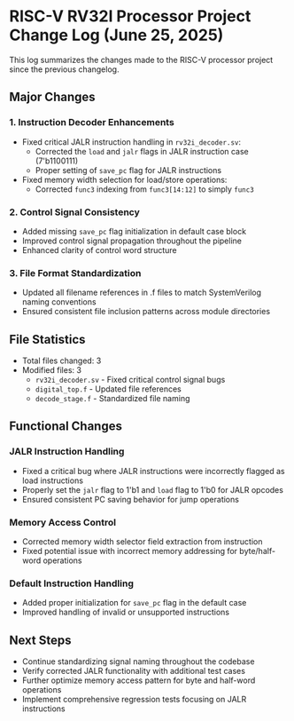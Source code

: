 # RISC-V RV32I Processor Project Change Log (June 25, 2025)

This log summarizes the changes made to the RISC-V processor project since the previous changelog.

## Major Changes

### 1. Instruction Decoder Enhancements
- Fixed critical JALR instruction handling in `rv32i_decoder.sv`:
  - Corrected the `load` and `jalr` flags in JALR instruction case (7'b1100111)
  - Proper setting of `save_pc` flag for JALR instructions
- Fixed memory width selection for load/store operations:
  - Corrected `func3` indexing from `func3[14:12]` to simply `func3`

### 2. Control Signal Consistency
- Added missing `save_pc` flag initialization in default case block
- Improved control signal propagation throughout the pipeline
- Enhanced clarity of control word structure

### 3. File Format Standardization
- Updated all filename references in .f files to match SystemVerilog naming conventions
- Ensured consistent file inclusion patterns across module directories

## File Statistics
- Total files changed: 3
- Modified files: 3
  - `rv32i_decoder.sv` - Fixed critical control signal bugs
  - `digital_top.f` - Updated file references
  - `decode_stage.f` - Standardized file naming

## Functional Changes

### JALR Instruction Handling
- Fixed a critical bug where JALR instructions were incorrectly flagged as load instructions
- Properly set the `jalr` flag to 1'b1 and `load` flag to 1'b0 for JALR opcodes
- Ensured consistent PC saving behavior for jump operations

### Memory Access Control
- Corrected memory width selector field extraction from instruction
- Fixed potential issue with incorrect memory addressing for byte/half-word operations

### Default Instruction Handling
- Added proper initialization for `save_pc` flag in the default case
- Improved handling of invalid or unsupported instructions

## Next Steps

- Continue standardizing signal naming throughout the codebase
- Verify corrected JALR functionality with additional test cases
- Further optimize memory access pattern for byte and half-word operations
- Implement comprehensive regression tests focusing on JALR instructions
